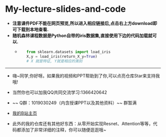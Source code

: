 # My-lecture-slides-and-code

- **注意课件PDF不能在网页预览,所以进入相应链接后,点击右上方download即可下载到本地查看.**
- **随机森林课程数据是Python自带的iris数据集,直接使用下边的代码加载就可以.**
  - ```python
       from sklearn.datasets import load_iris
       X,y = load_iris(return_X_y=True)
       # X 就是特征, Y就是相应的类别
    ```
- ----
- 嗨~同学,你好呀。如果我的视频和PPT帮助到了你,可以点亮仓库Star来支持我哦!

- 当然你也可以加我QQ共同交流学习:1366420642

- ~~ Q群：1019030249（内含授课PPT以及其他资料）~~ 群暂满

- [我的B站主页](https://space.bilibili.com/294132471)

- 此外的我的仓库还有其他好东西：从零开始实现Resnet、Attention等等，代码都添加了非常详细的注释，你可以随便逛逛哦~
